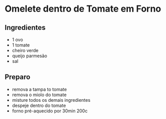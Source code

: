 # Omelete dentro de Tomate em Forno

## Ingredientes
- 1 ovo
- 1 tomate
- cheiro verde
- queijo parmesão
- sal

## Preparo
- remova a tampa to tomate
- remova o miolo do tomate
- misture todos os demais ingredientes
- despeje dentro do tomate
- forno pré-aquecido por 30min 200c